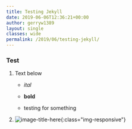 ```yaml
---
title: Testing Jekyll
date: 2019-06-06T12:36:21+00:00
author: gerryw1389
layout: single
classes: wide
permalink: /2019/06/testing-jekyll/
---
```

<!--more-->

### Test

1. Text below

   - *ital*

   - **bold**

   - testing for something

2. ![image-title-here](https://automationadmin.com/assets/images/uploads/2019/04/could-not-request-cert.png){:class="img-responsive"}
